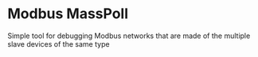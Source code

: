 # Modbus MassPoll
Simple tool for debugging Modbus networks that are made of the multiple slave devices of the same type
